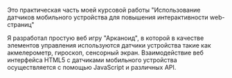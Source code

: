 Это практическая часть моей курсовой работы "Использование датчиков мобильного устройства для повышения интерактивности web-страниц"

Я разработал простую веб игру "Арканоид", в которой в качестве элементов управления используются датчики устройства такие как акмелерометр, гироскоп, сенсорный экран. Взаимодействие веб интерфейса HTML5 с датчиками мобильного устройства осуществляется с помощью JavaScript и различных API.
